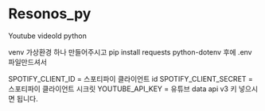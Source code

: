 # Resonos_py
Youtube videoId python

venv 가상환경 하나 만들어주시고
pip install requests python-dotenv
후에
.env 파일만드셔서

SPOTIFY_CLIENT_ID = 스포티파이 클라이언트 id
SPOTIFY_CLIENT_SECRET = 스포티파이 클라이언트 시크릿
YOUTUBE_API_KEY = 유튜브 data api v3 키 넣으시면 됩니다.